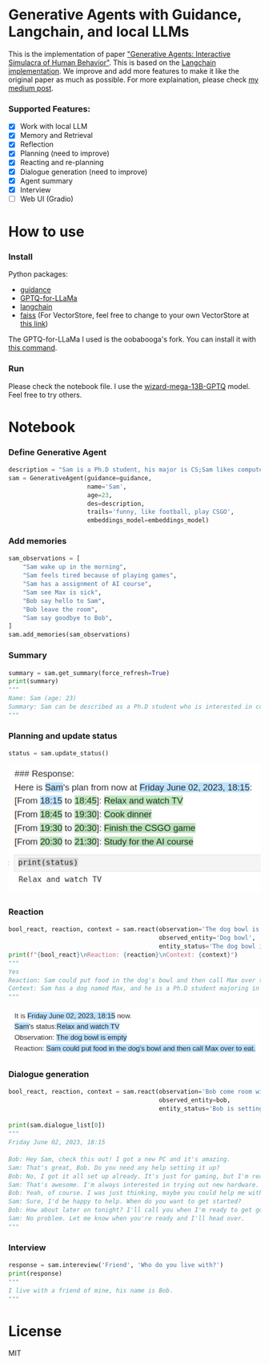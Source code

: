 # Generative Agents with Guidance, Langchain, and local LLMs
This is the implementation of paper ["Generative Agents: Interactive Simulacra of Human Behavior"](https://arxiv.org/pdf/2304.03442.pdf). This is based on the [Langchain implementation](https://python.langchain.com/en/latest/use_cases/agent_simulations/characters.html). We improve and add more features to make it like the original paper as much as possible.
For more explaination, please check [my medium post](https://medium.com/@gartist/implement-generative-agent-with-local-llm-guidance-and-langchain-full-features-fa57655f3de1).

### Supported Features:
- [x] Work with local LLM
- [x] Memory and Retrieval
- [x] Reflection
- [x] Planning (need to improve)
- [x] Reacting and re-planning
- [x] Dialogue generation (need to improve)
- [x] Agent summary
- [x] Interview
- [ ] Web UI (Gradio)

# How to use
### Install
Python packages:
- [guidance](https://github.com/microsoft/guidance)
- [GPTQ-for-LLaMa](https://github.com/oobabooga/GPTQ-for-LLaMa.git)
- [langchain](https://github.com/hwchase17/langchain)
- [faiss](https://github.com/facebookresearch/faiss) (For VectorStore, feel free to change to your own VectorStore at [this link](https://python.langchain.com/en/latest/modules/indexes/vectorstores.html))

The GPTQ-for-LLaMa I used is the oobabooga's fork. You can install it with [this command](https://github.com/oobabooga/text-generation-webui/blob/main/docs/GPTQ-models-(4-bit-mode).md#step-1-install-gptq-for-llama).

### Run
Please check the notebook file. I use the [wizard-mega-13B-GPTQ](https://huggingface.co/TheBloke/wizard-mega-13B-GPTQ) model. Feel free to try others.

# Notebook
### Define Generative Agent
```python
description = "Sam is a Ph.D student, his major is CS;Sam likes computer;Sam lives with his friend, Bob;Sam's farther is a doctor;Sam has a dog, named Max"
sam = GenerativeAgent(guidance=guidance, 
                      name='Sam',
                      age=23, 
                      des=description, 
                      trails='funny, like football, play CSGO', 
                      embeddings_model=embeddings_model)
```
### Add memories
```python
sam_observations = [
    "Sam wake up in the morning",
    "Sam feels tired because of playing games",
    "Sam has a assignment of AI course",
    "Sam see Max is sick",
    "Bob say hello to Sam",
    "Bob leave the room",
    "Sam say goodbye to Bob",
]
sam.add_memories(sam_observations)
```
### Summary
```python
summary = sam.get_summary(force_refresh=True)
print(summary)
"""
Name: Sam (age: 23)
Summary: Sam can be described as a Ph.D student who is interested in computer science and has a dog named Max. He is also a student of AI course and has a father who is a doctor. Sam is also a gamer and lives with his friend Bob. Additionally, Sam is a caring person who feels tired due to playing games and says goodbye to his friend Bob.. Sam is a Ph.D student majoring in Computer Science. He wakes up in the morning and lives with his friend Bob. Sam has a dog named Max and he is currently feeling tired due to playing games. Sam also has an assignment for his AI course.. it is difficult to determine Sam's feeling about his recent progress in life. However, if we assume that Sam is satisfied with his progress, we can describe his feeling as content or fulfilled.
"""
```
### Planning and update status
```python
status = sam.update_status()
```
![alt text](https://github.com/QuangBK/generativeAgent_LLM/blob/main/imgs/planning.png?raw=true)

### Reaction
```python
bool_react, reaction, context = sam.react(observation='The dog bowl is empty', 
                                          observed_entity='Dog bowl', 
                                          entity_status='The dog bowl is empty')
print(f"{bool_react}\nReaction: {reaction}\nContext: {context}")
"""
Yes
Reaction: Sam could put food in the dog's bowl and then call Max over to eat.
Context: Sam has a dog named Max, and he is a Ph.D student majoring in CS. Sam's father is a doctor, and Sam lives with his friend Bob. Sam likes computers and is currently taking an AI course. Sam is tired because of playing games. Bob left the room and said hello to Sam. Sam woke up in the morning and saw that the dog bowl was empty.
"""    
```
![alt text](https://github.com/QuangBK/generativeAgent_LLM/blob/main/imgs/reaction.png?raw=true)

### Dialogue generation
```python
bool_react, reaction, context = sam.react(observation='Bob come room with a new PC', 
                                          observed_entity=bob,
                                          entity_status='Bob is setting up his new PC')

print(sam.dialogue_list[0])
"""
Friday June 02, 2023, 18:15

Bob: Hey Sam, check this out! I got a new PC and it's amazing.
Sam: That's great, Bob. Do you need any help setting it up?
Bob: No, I got it all set up already. It's just for gaming, but I'm really excited.
Sam: That's awesome. I'm always interested in trying out new hardware. Maybe I'll stop by and check it out.
Bob: Yeah, of course. I was just thinking, maybe you could help me with a few settings. I'm not that great at this stuff.
Sam: Sure, I'd be happy to help. When do you want to get started?
Bob: How about later on tonight? I'll call you when I'm ready to get going.
Sam: No problem. Let me know when you're ready and I'll head over.
"""
```

### Interview
```python
response = sam.intereview('Friend', 'Who do you live with?')
print(response)
"""
I live with a friend of mine, his name is Bob.
"""
```

# License

MIT
